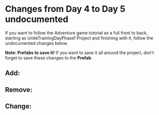 # Changes from Day 4 to Day 5 undocumented

If you want to follow the Adventure game tutorial as a full front to back, starting as UniteTrainingDayPhase1 Project and finishing with it, follow the undocumented changes below.

**Note: Prefabs to save it!** If you want to save it all around the project, don't forget to save these changes to the **Prefab**.

## Add:
## Remove:
## Change: